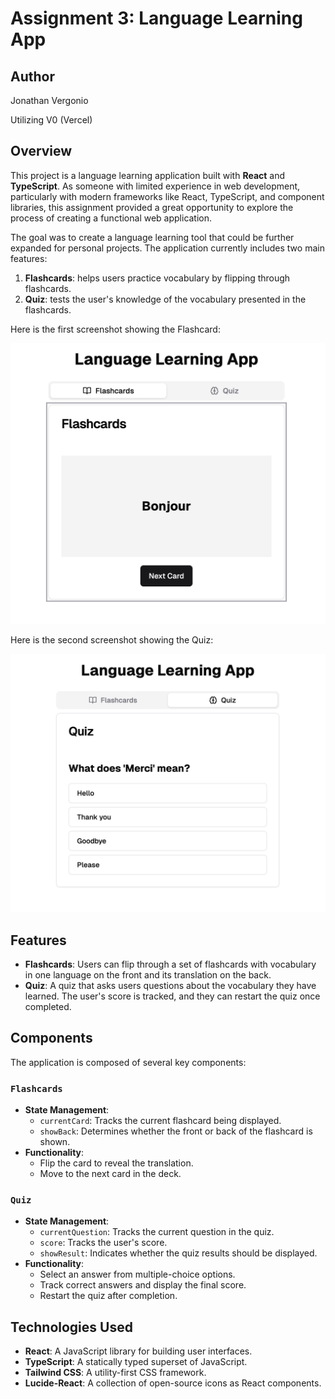 # Assignment 3: Language Learning App

## Author
Jonathan Vergonio

Utilizing V0 (Vercel)

## Overview
This project is a language learning application built with **React** and **TypeScript**. As someone with limited experience in web development, particularly with modern frameworks like React, TypeScript, and component libraries, this assignment provided a great opportunity to explore the process of creating a functional web application.

The goal was to create a language learning tool that could be further expanded for personal projects. The application currently includes two main features:
1. **Flashcards**: helps users practice vocabulary by flipping through flashcards.
2. **Quiz**: tests the user's knowledge of the vocabulary presented in the flashcards.


Here is the first screenshot showing the Flashcard:

![Flashcard Screenshot](screenshot1.png)

Here is the second screenshot showing the Quiz:

![Quiz Screenshot](screenshot2.png)


## Features
- **Flashcards**: Users can flip through a set of flashcards with vocabulary in one language on the front and its translation on the back.
- **Quiz**: A quiz that asks users questions about the vocabulary they have learned. The user's score is tracked, and they can restart the quiz once completed.

## Components
The application is composed of several key components:

### `Flashcards`
- **State Management**: 
  - `currentCard`: Tracks the current flashcard being displayed.
  - `showBack`: Determines whether the front or back of the flashcard is shown.
- **Functionality**:
  - Flip the card to reveal the translation.
  - Move to the next card in the deck.

### `Quiz`
- **State Management**: 
  - `currentQuestion`: Tracks the current question in the quiz.
  - `score`: Tracks the user's score.
  - `showResult`: Indicates whether the quiz results should be displayed.
- **Functionality**:
  - Select an answer from multiple-choice options.
  - Track correct answers and display the final score.
  - Restart the quiz after completion.

## Technologies Used
- **React**: A JavaScript library for building user interfaces.
- **TypeScript**: A statically typed superset of JavaScript.
- **Tailwind CSS**: A utility-first CSS framework.
- **Lucide-React**: A collection of open-source icons as React components.
